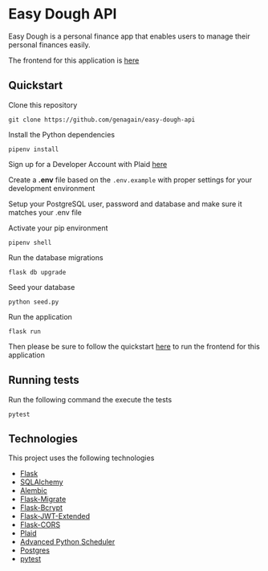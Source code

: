 # Easy Dough API

Easy Dough is a personal finance app that enables users to manage their personal finances easily.

The frontend for this application is [here](https://github.com/genagain/easy-dough-client)

## Quickstart

Clone this repository
```
git clone https://github.com/genagain/easy-dough-api
```

Install the Python dependencies
```
pipenv install
```

Sign up for a Developer Account with Plaid [here](https://dashboard.plaid.com/signup)

Create a **.env** file based on the `.env.example` with proper settings for your development environment

Setup your PostgreSQL user, password and database and make sure it matches your .env file

Activate your pip environment
```
pipenv shell
```

Run the database migrations
```
flask db upgrade
```

Seed your database
```
python seed.py
```

Run the application
```
flask run
```

Then please be sure to follow the quickstart [here](https://github.com/genagain/easy-dough-client) to run the frontend for this application

## Running tests

Run the following command the execute the tests
```
pytest
```

## Technologies

This project uses the following technologies

* [Flask](https://flask.palletsprojects.com/en/1.1.x/)
* [SQLAlchemy](https://www.sqlalchemy.org/)
* [Alembic](https://alembic.sqlalchemy.org/en/latest/)
* [Flask-Migrate](https://flask-migrate.readthedocs.io/en/latest/)
* [Flask-Bcrypt](https://flask-bcrypt.readthedocs.io/en/latest/)
* [Flask-JWT-Extended](https://flask-jwt-extended.readthedocs.io/en/stable/)
* [Flask-CORS](https://flask-cors.readthedocs.io/en/latest/)
* [Plaid](https://plaid.com/)
* [Advanced Python Scheduler](https://apscheduler.readthedocs.io/en/stable/)
* [Postgres](https://www.postgresql.org/)
* [pytest](https://docs.pytest.org/en/stable/)
